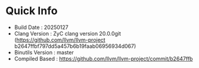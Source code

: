 # Quick Info
* Build Date : 20250127
* Clang Version : ZyC clang version 20.0.0git (https://github.com/llvm/llvm-project b2647ffbf797dd5a457b6b19faab06956934d067)
* Binutils Version : master
* Compiled Based : https://github.com/llvm/llvm-project/commit/b2647ffb

